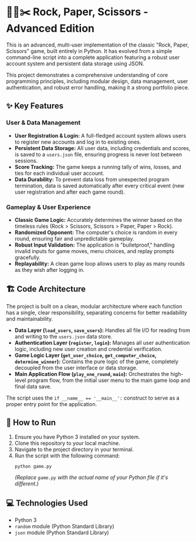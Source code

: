# 🗿📄✂️ Rock, Paper, Scissors - Advanced Edition

This is an advanced, multi-user implementation of the classic "Rock, Paper, Scissors" game, built entirely in Python. It has evolved from a simple command-line script into a complete application featuring a robust user account system and persistent data storage using JSON.

This project demonstrates a comprehensive understanding of core programming principles, including modular design, data management, user authentication, and robust error handling, making it a strong portfolio piece.

## ✨ Key Features

### User & Data Management
* **User Registration & Login:** A full-fledged account system allows users to register new accounts and log in to existing ones.
* **Persistent Data Storage:** All user data, including credentials and scores, is saved to a `users.json` file, ensuring progress is never lost between sessions.
* **Score Tracking:** The game keeps a running tally of wins, losses, and ties for each individual user account.
* **Data Durability:** To prevent data loss from unexpected program termination, data is saved automatically after every critical event (new user registration and after each game round).

### Gameplay & User Experience
* **Classic Game Logic:** Accurately determines the winner based on the timeless rules (Rock > Scissors, Scissors > Paper, Paper > Rock).
* **Randomized Opponent:** The computer's choice is random in every round, ensuring fair and unpredictable gameplay.
* **Robust Input Validation:** The application is "bulletproof," handling invalid inputs for game moves, menu choices, and replay prompts gracefully.
* **Replayability:** A clean game loop allows users to play as many rounds as they wish after logging in.

## 🏗️ Code Architecture

The project is built on a clean, modular architecture where each function has a single, clear responsibility, separating concerns for better readability and maintainability.

* **Data Layer (`load_users`, `save_users`):** Handles all file I/O for reading from and writing to the `users.json` data store.
* **Authentication Layer (`register`, `login`):** Manages all user authentication logic, including new user creation and credential verification.
* **Game Logic Layer (`get_user_choice`, `get_computer_choice`, `determine_winner`):** Contains the pure logic of the game, completely decoupled from the user interface or data storage.
* **Main Application Flow (`play_one_round`, `main`):** Orchestrates the high-level program flow, from the initial user menu to the main game loop and final data save.

The script uses the `if __name__ == '__main__':` construct to serve as a proper entry point for the application.

## 🚀 How to Run

1.  Ensure you have Python 3 installed on your system.
2.  Clone this repository to your local machine.
3.  Navigate to the project directory in your terminal.
4.  Run the script with the following command:
    ```bash
    python game.py 
    ```
    *(Replace `game.py` with the actual name of your Python file if it's different.)*

## 💻 Technologies Used

* Python 3
* `random` module (Python Standard Library)
* `json` module (Python Standard Library)